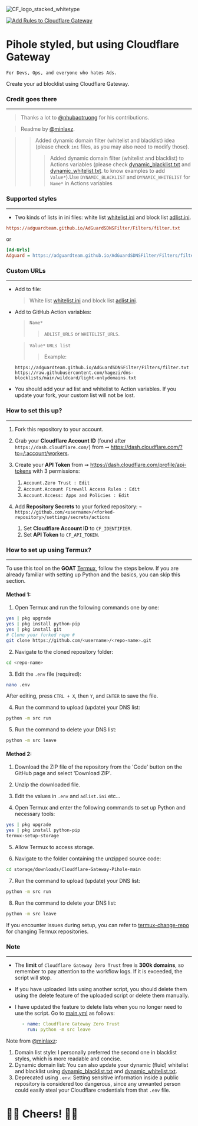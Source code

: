 ![CF_logo_stacked_whitetype](https://github.com/luxysiv/Cloudflare-Gateway-Pihole/assets/46205571/b8b7b12b-2fd8-4978-8e3c-2472a4167acb)

[![Add Rules to Cloudflare Gateway](https://github.com/10han14/Cloudflare-Gateway-Pihole/actions/workflows/main.yml/badge.svg)](https://github.com/10han14/Cloudflare-Gateway-Pihole/actions/workflows/main.yml)

# Pihole styled, but using Cloudflare Gateway
`For Devs, Ops, and everyone who hates Ads.`

Create your ad blocklist using Cloudflare Gateway.

### Credit goes there
---

> Thanks a lot to [@nhubaotruong](https://github.com/nhubaotruong) for his contributions.

> Readme by [@minlaxz](https://github.com/minlaxz).

>> Added dynamic domain filter (whitelist and blacklist) idea (please check `ini` files, as you may also need to modify those).
>>> Added dynamic domain filter (whitelist and blacklist) to Actions variables (please check [dynamic_blacklist.txt](./lists/dynamic_blacklist.txt) and [dynamic_whitelist.txt](./lists/dynamic_whitelist.txt). to know examples to add `Value*`).Use `DYNAMIC_BLACKLIST` and `DYNAMIC_WHITELIST` for `Name*` in Actions variables 

### Supported styles
---
* Two kinds of lists in ini files: white list [whitelist.ini](./lists/whitelist.ini) and block list [adlist.ini](./lists/adlist.ini).

```ini
https://adguardteam.github.io/AdGuardSDNSFilter/Filters/filter.txt
```
or
```ini
[Ad-Urls]
Adguard = https://adguardteam.github.io/AdGuardSDNSFilter/Filters/filter.txt
```

### Custom URLs
---
* Add to file:
  > White list [whitelist.ini](./lists/whitelist.ini) and block list [adlist.ini](./lists/adlist.ini).

* Add to GitHub Action variables:
  > `Name*`
  >> `ADLIST_URLS` or `WHITELIST_URLS`.

  > `Value*` `URLs list`
  >> Example:
  ```text
  https://adguardteam.github.io/AdGuardSDNSFilter/Filters/filter.txt
  https://raw.githubusercontent.com/hagezi/dns-blocklists/main/wildcard/light-onlydomains.txt
  ```

* You should add your ad list and whitelist to Action variables. If you update your fork, your custom list will not be lost.

### How to set this up?
---
1. Fork this repository to your account.
2. Grab your **Cloudflare Account ID** (found after `https://dash.cloudflare.com/`) from ➞ https://dash.cloudflare.com/?to=/:account/workers.
3. Create your **API Token** from ➞ https://dash.cloudflare.com/profile/api-tokens with 3 permissions:
   1. `Account.Zero Trust : Edit`
   2. `Account.Account Firewall Access Rules : Edit`
   3. `Account.Access: Apps and Policies : Edit`

4. Add **Repository Secrets** to your forked repository:
`➞ https://github.com/<username>/<forked-repository>/settings/secrets/actions`
   1. Set **Cloudflare Account ID** to `CF_IDENTIFIER`.
   2. Set **API Token** to `CF_API_TOKEN`.

### How to set up using Termux?
---

To use this tool on the **GOAT** [Termux](https://github.com/termux/termux-app/releases/latest), follow the steps below. If you are already familiar with setting up Python and the basics, you can skip this section.

#### Method 1:

1. Open Termux and run the following commands one by one:

```sh
yes | pkg upgrade
yes | pkg install python-pip
yes | pkg install git
# Clone your forked repo #
git clone https://github.com/<username>/<repo-name>.git
```

2. Navigate to the cloned repository folder:

```sh
cd <repo-name>
```

3. Edit the `.env` file (required):

```sh
nano .env
```

After editing, press `CTRL + X`, then `Y`, and `ENTER` to save the file.

4. Run the command to upload (update) your DNS list:

```sh
python -m src run
```

5. Run the command to delete your DNS list:

```sh
python -m src leave 
```

#### Method 2:

1. Download the ZIP file of the repository from the 'Code' button on the GitHub page and select 'Download ZIP'.

2. Unzip the downloaded file.

3. Edit the values in `.env` and `adlist.ini` etc...

4. Open Termux and enter the following commands to set up Python and necessary tools:

```sh
yes | pkg upgrade
yes | pkg install python-pip
termux-setup-storage
```

5. Allow Termux to access storage.

6. Navigate to the folder containing the unzipped source code:

```sh
cd storage/downloads/Cloudflare-Gateway-Pihole-main
```

7. Run the command to upload (update) your DNS list:

```sh
python -m src run
```
8. Run the command to delete your DNS list:

```sh
python -m src leave
```


If you encounter issues during setup, you can refer to [termux-change-repo](https://wiki.termux.com/wiki/Package_Management) for changing Termux repositories.

### Note
---
* The **limit** of `Cloudflare Gateway Zero Trust` free is **300k domains**, so remember to pay attention to the workflow logs. If it is exceeded, the script will stop.

* If you have uploaded lists using another script, you should delete them using the delete feature of the uploaded script or delete them manually.

* I have updated the feature to delete lists when you no longer need to use the script. Go to [main.yml](.github/workflows/main.yml) as follows:

```yml
      - name: Cloudflare Gateway Zero Trust 
        run: python -m src leave
```

Note from [@minlaxz](https://github.com/minlaxz):
1. Domain list style: I personally preferred the second one in blacklist styles, which is more readable and concise.
2. Dynamic domain list: You can also update your dynamic (fluid) whitelist and blacklist using [dynamic_blacklist.txt](./lists/dynamic_blacklist.txt) and [dynamic_whitelist.txt](./lists/dynamic_whitelist.txt).
3. Deprecated using `.env`: Setting sensitive information inside a public repository is considered too dangerous, since any unwanted person could easily steal your Cloudflare credentials from that `.env` file.

🥂🥂 Cheers! 🍻🍻
===
